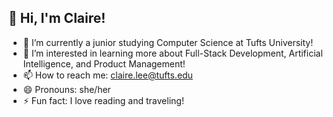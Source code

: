 <!--
**claireslee/claireslee** is a ✨ _special_ ✨ repository because its `README.md` (this file) appears on your GitHub profile.

Here are some ideas to get you started:

- 🔭 I’m currently working on ...
- 🌱 I’m currently learning ...
- 👯 I’m looking to collaborate on ...
- 🤔 I’m looking for help with ...
- 💬 Ask me about ...
- 📫 How to reach me: ...
- 😄 Pronouns: ...
- ⚡ Fun fact: ...
-->

## 👋 Hi, I'm Claire!

- 🔭 I’m currently a junior studying Computer Science at Tufts University!
- 🌱 I’m interested in learning more about Full-Stack Development, Artificial Intelligence, and Product Management!
- 📫 How to reach me: claire.lee@tufts.edu
- 😄 Pronouns: she/her
- ⚡ Fun fact: I love reading and traveling!
